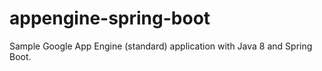 # appengine-spring-boot
Sample Google App Engine (standard) application with Java 8 and Spring Boot.
